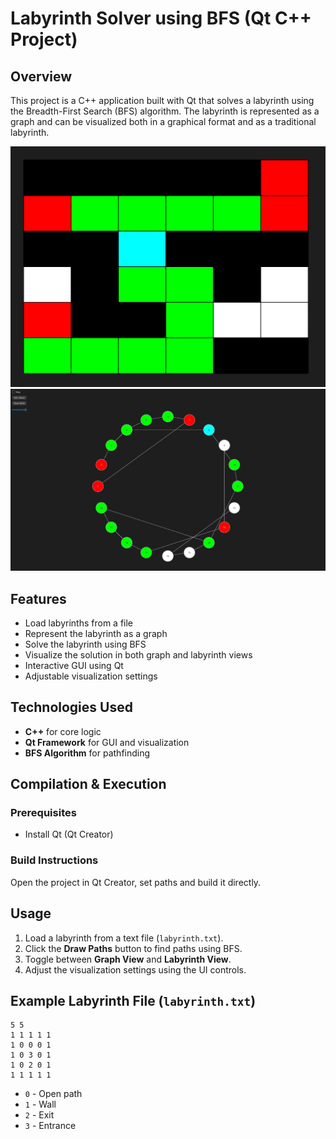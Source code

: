 # Labyrinth Solver using BFS (Qt C++ Project)

## Overview
This project is a C++ application built with Qt that solves a labyrinth using the Breadth-First Search (BFS) algorithm. The labyrinth is represented as a graph and can be visualized both in a graphical format and as a traditional labyrinth.

![Labyrinth Visualization](images/LabyrinthVisualization.png)
![Graph Visualization](images/GraphVisualization.png)

## Features
- Load labyrinths from a file
- Represent the labyrinth as a graph
- Solve the labyrinth using BFS
- Visualize the solution in both graph and labyrinth views
- Interactive GUI using Qt
- Adjustable visualization settings

## Technologies Used
- **C++** for core logic
- **Qt Framework** for GUI and visualization
- **BFS Algorithm** for pathfinding


## Compilation & Execution
### Prerequisites
- Install Qt (Qt Creator)


### Build Instructions
Open the project in Qt Creator, set paths and build it directly.



## Usage
1. Load a labyrinth from a text file (`labyrinth.txt`).
2. Click the **Draw Paths** button to find paths using BFS.
3. Toggle between **Graph View** and **Labyrinth View**.
4. Adjust the visualization settings using the UI controls.

## Example Labyrinth File (`labyrinth.txt`)
```
5 5
1 1 1 1 1
1 0 0 0 1
1 0 3 0 1
1 0 2 0 1
1 1 1 1 1
```
- `0` - Open path
- `1` - Wall
- `2` - Exit
- `3` - Entrance

